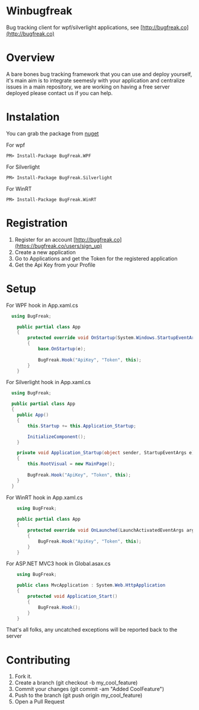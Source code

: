 Winbugfreak
===========

Bug tracking client for wpf/silverlight applications, see [http://bugfreak.co](http://bugfreak.co)

Overview
========

A bare bones bug tracking framework that you can use and deploy yourself, it's main aim is to integrate seemesly 
with your application and centralize issues in a main repository, we are working on having a free server deployed
please contact us if you can help.

Instalation
===========

You can grab the package from [nuget](http://www.nuget.org/)

For wpf
```
PM> Install-Package BugFreak.WPF
```

For Silverlight
```
PM> Install-Package BugFreak.Silverlight
```

For WinRT
```
PM> Install-Package BugFreak.WinRT
```

Registration
============

1. Register for an account [http://bugfreak.co](https://bugfreak.co/users/sign_up)
2. Create a new application
3. Go to Applications and get the Token for the registered application
4. Get the Api Key from your Profile

Setup
=============

For WPF hook in App.xaml.cs
```csharp
  using BugFreak;

	public partial class App
	{
		protected override void OnStartup(System.Windows.StartupEventArgs e)
		{
			base.OnStartup(e);
		  
			BugFreak.Hook("ApiKey", "Token", this);
		}
	}

```

For Silverlight hook in App.xaml.cs

```csharp
  using BugFreak;

  public partial class App
  {
    public App()
    {
        this.Startup += this.Application_Startup;

        InitializeComponent();
    }

    private void Application_Startup(object sender, StartupEventArgs e)
    {
        this.RootVisual = new MainPage();
		  
		BugFreak.Hook("ApiKey", "Token", this);
    }
  }
```

For WinRT hook in App.xaml.cs

```csharp
	using BugFreak;
	  
	public partial class App
	{
		protected override void OnLaunched(LaunchActivatedEventArgs args)
		{
			BugFreak.Hook("ApiKey", "Token", this);
		}
	}
```

For ASP.NET MVC3 hook in Global.asax.cs

```csharp
	using BugFreak;

	public class MvcApplication : System.Web.HttpApplication
	{
		protected void Application_Start()
		{
			BugFreak.Hook();
		}
	}
```

That's all folks, any uncatched exceptions will be reported back to the server

Contributing
============

1. Fork it.
2. Create a branch (git checkout -b my_cool_feature)
3. Commit your changes (git commit -am "Added CoolFeature")
4. Push to the branch (git push origin my_cool_feature)
5. Open a Pull Request
